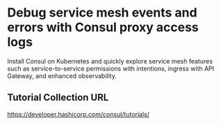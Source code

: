 # Debug service mesh events and errors with Consul proxy access logs

Install Consul on Kubernetes and quickly explore service mesh features such as service-to-service permissions with intentions, ingress with API Gateway, and enhanced observability.

## Tutorial Collection URL

https://developer.hashicorp.com/consul/tutorials/